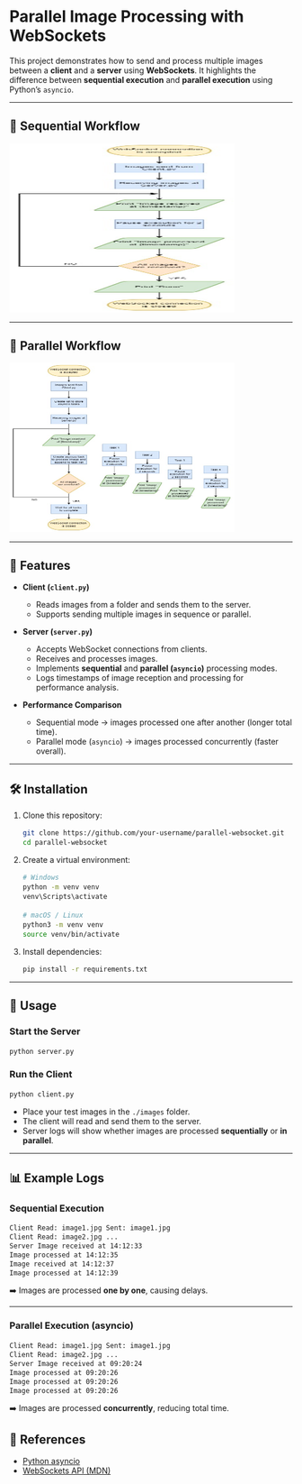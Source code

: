 # Parallel Image Processing with WebSockets

This project demonstrates how to send and process multiple images between a **client** and a **server** using **WebSockets**. It highlights the difference between **sequential execution** and **parallel execution** using Python’s `asyncio`.

---
## 🔁 Sequential Workflow
<img src="images/workflow.png" alt="Sequential Workflow" width="400" height="300"/>

---

## 🔀 Parallel Workflow
<img src="images/sdas.png" alt="Parallel Workflow" width="400" height="300"/>

---

## 📌 Features

- **Client (`client.py`)**
  - Reads images from a folder and sends them to the server.
  - Supports sending multiple images in sequence or parallel.

- **Server (`server.py`)**
  - Accepts WebSocket connections from clients.
  - Receives and processes images.
  - Implements **sequential** and **parallel (`asyncio`)** processing modes.
  - Logs timestamps of image reception and processing for performance analysis.

- **Performance Comparison**
  - Sequential mode → images processed one after another (longer total time).
  - Parallel mode (`asyncio`) → images processed concurrently (faster overall).

---

## 🛠️ Installation

1. Clone this repository:

   ```bash
   git clone https://github.com/your-username/parallel-websocket.git
   cd parallel-websocket
   ```

2. Create a virtual environment:

   ```bash
   # Windows
   python -m venv venv
   venv\Scripts\activate

   # macOS / Linux
   python3 -m venv venv
   source venv/bin/activate
   ```

3. Install dependencies:

   ```bash
   pip install -r requirements.txt
   ```

---

## 🚀 Usage

### Start the Server

```bash
python server.py
```

### Run the Client

```bash
python client.py
```

- Place your test images in the `./images` folder.  
- The client will read and send them to the server.  
- Server logs will show whether images are processed **sequentially** or **in parallel**.

---

## 📊 Example Logs

### Sequential Execution

```
Client Read: image1.jpg Sent: image1.jpg
Client Read: image2.jpg ...
Server Image received at 14:12:33
Image processed at 14:12:35
Image received at 14:12:37
Image processed at 14:12:39
```

➡️ Images are processed **one by one**, causing delays.

---

### Parallel Execution (asyncio)

```
Client Read: image1.jpg Sent: image1.jpg
Client Read: image2.jpg ...
Server Image received at 09:20:24
Image processed at 09:20:26
Image processed at 09:20:26
Image processed at 09:20:26
```

➡️ Images are processed **concurrently**, reducing total time.

## 📖 References

- [Python asyncio](https://docs.python.org/3/library/asyncio.html)  
- [WebSockets API (MDN)](https://developer.mozilla.org/en-US/docs/Web/API/WebSockets_API)  
